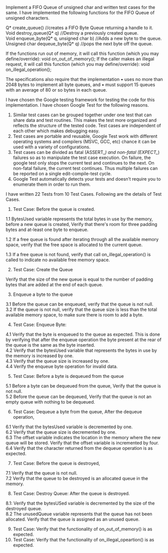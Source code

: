 Implement a FIFO Queue of unsigned char and written test cases for the same. I have implemented the following functions for the FIFO Queue of unsigned characters. 

Q* create_queue() //creates a FIFO Byte Queue returning a handle to it.<br>
Void destroy_queue(Q* q) //Destroy a previously created queue.<br>
Void enqueue_byte(Q* q, unsigned char b) //Adds a new byte to the queue.<br>
Unsigned char dequeue_byte(Q* q) //pops the next byte off the queue.<br>

If the functions run out of memory, it will call this function (which you may define/override):
                  void on_out_of_memory();
If the caller makes an illegal request, it will call this function (which you may define/override):
                void on_illegal_operation();

The specifications also require that the implementation
• uses no more than 2048 bytes to implement all byte queues, and
• must support 15 queues with an average of 80 or so bytes in each queue.

I have chosen the Google testing framework for testing the code for this implementation. I have chosen Google Test for the following reasons.

1. Similar test cases can be grouped together under one test that can share data and test routines. This makes the test more organized and reflects the structure of the tested code.
Test cases are independent of each other which makes debugging easy.
2. Test cases are portable and reusable, Google Test work with different operating systems and compilers (MSVC, GCC, etc) chance it can be used with a variety of configurations. 
3. Test cases can be divided as fatal (ASSERT_*) and non-fatal (EXPECT_*) failures so as to manipulate the test case execution. On failure, the google test only stops the current test and continues to the next. On non-fatal failure, the current test continues. Thus multiple failures can be reported on a single edit-compile-test cycle.
4. Google Test automatically detects your tests and doesn’t require you to enumerate them in order to run them.

I have written 22 Tests from 10 Test Cases. Following are the details of Test Cases.

1. Test Case: Before the queue is created.

1.1 BytesUsed variable represents the total bytes in use by the memory, before a new queue is created, Verify that there's room for three padding bytes and at-least one byte to enqueue.

1.2 If a free queue is found after iterating through all the available memory space, verify that the free space is allocated to the current queue.

1.3 If a free queue is not found, verify that call on_illegal_operation() is called to indicate no available free memory space.

2. Test Case: Create the Queue

Verify that the size of the new queue is equal to the number of padding bytes that are added at the end of each queue.

3. Enqueue a byte to the queue

3.1 Before the queue can be enqueued, verify that the queue is not null.<br>
3.2 If the queue is not null, verify that the queue size is less than the total available memory space, to make sure there is room to add a byte.

4. Test Case: Enqueue Byte:

4.1 Verify that the byte is enqueued to the queue as expected. This is done by verifying that after the enqueue operation the byte present at the rear of the queue is the same as the byte inserted.<br>
4.2 Verify that the bytesUsed variable that represents the bytes in use by the memory is increased by one.<br>
4.3 Verify that the queue size is increased by one.<br>
4.4 Verify the enqueue byte operation for invalid data.<br>


5. Test Case: Before a byte is dequeued from the queue

5.1 Before a byte can be dequeued from the queue, Verify that the queue is not null.<br>
5.2 Before the queue can be dequeued, Verify that the queue is not an empty queue with nothing to be dequeued.<br>

6. Test Case: Dequeue a byte from the queue, After the dequeue operation,

6.1 Verify that the bytesUsed variable is decremented by one.<br>
6.2 Verify that the queue size is decremented by one.<br>
6.3 The offset variable indicates the location in the memory where the new queue will be stored. Verify that the offset variable is incremented by four.<br>
6.4 Verify that the character returned from the dequeue operation is as expected.<br>

7. Test Case: Before the queue is destroyed,

7.1 Verify that the queue is not null.<br>
7.2 Verify that the queue to be destroyed is an allocated queue in the memory.<br>

8. Test Case: Destroy Queue: After the queue is destroyed.

8.1: Verify that the bytesUSed variable is decremented by the size of the destroyed queue.<br>
8.2 The unusedQueue variable represents that the queue has not been allocated. Verify that the queue is assigned as an unused queue.<br>

9. Test Case: Verify that the functionality of on_out_of_memory() is as expected.<br>
10. Test Case: Verify that the functionality of on_illegal_opeartion() is as expected.<br>
